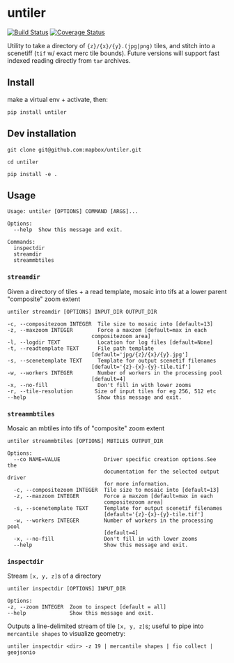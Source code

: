 # untiler

[![Build Status](https://travis-ci.org/mapbox/untiler.svg?branch=master)](https://travis-ci.org/mapbox/untiler) [![Coverage Status](https://coveralls.io/repos/mapbox/untiler/badge.svg?branch=master&service=github&t=nhModO)](https://coveralls.io/github/mapbox/untiler?branch=master)

Utility to take a directory of `{z}/{x}/{y}.(jpg|png)` tiles, and stitch into a scenetiff (`tif` w/ exact merc tile bounds). Future versions will support fast indexed reading directly from `tar` archives.

## Install
make a virtual env + activate, then:
```
pip install untiler
```
## Dev installation
```
git clone git@github.com:mapbox/untiler.git

cd untiler

pip install -e .
```

## Usage

```
Usage: untiler [OPTIONS] COMMAND [ARGS]...

Options:
  --help  Show this message and exit.

Commands:
  inspectdir
  streamdir
  streammbtiles
```

### `streamdir`

Given a directory of tiles + a read template, mosaic into tifs at a lower parent "composite" zoom extent

```
untiler streamdir [OPTIONS] INPUT_DIR OUTPUT_DIR

-c, --compositezoom INTEGER  Tile size to mosaic into [default=13]
-z, --maxzoom INTEGER        Force a maxzom [default=max in each
                           compositezoom area]
-l, --logdir TEXT            Location for log files [default=None]
-t, --readtemplate TEXT      File path template
                           [default='jpg/{z}/{x}/{y}.jpg']
-s, --scenetemplate TEXT     Template for output scenetif filenames
                           [default='{z}-{x}-{y}-tile.tif']
-w, --workers INTEGER        Number of workers in the processing pool
                           [default=4]
-x, --no-fill                Don't fill in with lower zooms
-r, --tile-resolution       Size of input tiles for eg 256, 512 etc
--help                       Show this message and exit.
```

### `streammbtiles`
Mosaic an mbtiles into tifs of "composite" zoom extent
```
untiler streammbtiles [OPTIONS] MBTILES OUTPUT_DIR

Options:
  --co NAME=VALUE              Driver specific creation options.See the
                               documentation for the selected output driver
                               for more information.
  -c, --compositezoom INTEGER  Tile size to mosaic into [default=13]
  -z, --maxzoom INTEGER        Force a maxzom [default=max in each
                               compositezoom area]
  -s, --scenetemplate TEXT     Template for output scenetif filenames
                               [default='{z}-{x}-{y}-tile.tif']
  -w, --workers INTEGER        Number of workers in the processing pool
                               [default=4]
  -x, --no-fill                Don't fill in with lower zooms
  --help                       Show this message and exit.
```

### `inspectdir`

Stream `[x, y, z]`s of a directory

```
untiler inspectdir [OPTIONS] INPUT_DIR

Options:
-z, --zoom INTEGER  Zoom to inspect [default = all]
--help              Show this message and exit.
```
Outputs a line-delimited stream of tile `[x, y, z]`s; useful to pipe into `mercantile shapes` to visualize geometry:
```
untiler inspectdir <dir> -z 19 | mercantile shapes | fio collect | geojsonio
```
